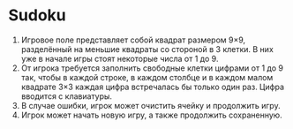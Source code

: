 # Sudoku
1. Игровое поле представляет собой квадрат размером 9×9, разделённый на меньшие квадраты со стороной в 3 клетки. В них уже в начале игры стоят некоторые числа от 1 до 9. 
2. От игрока требуется заполнить свободные клетки цифрами от 1 до 9 так, чтобы в каждой строке, в каждом столбце и в каждом малом квадрате 3×3 каждая цифра встречалась бы только один раз. Цифра вводится с клавиатуры.
3. В случае ошибки, игрок может очистить ячейку и продолжить игру.
4. Игрок может начать новую игру, а также продолжить сохраненную.
